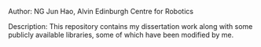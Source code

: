 Author:
NG Jun Hao, Alvin
Edinburgh Centre for Robotics


Description:
This repository contains my dissertation work along with some publicly available libraries, some of which have been modified by me.
